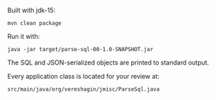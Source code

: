 Built with jdk-15:
~~~
mvn clean package
~~~
Run it with:
~~~
java -jar target/parse-sql-00-1.0-SNAPSHOT.jar
~~~

The SQL and JSON-serialized objects are printed to standard output.

Every application class is located for your review at:
~~~
src/main/java/org/vereshagin/jmisc/ParseSql.java
~~~
